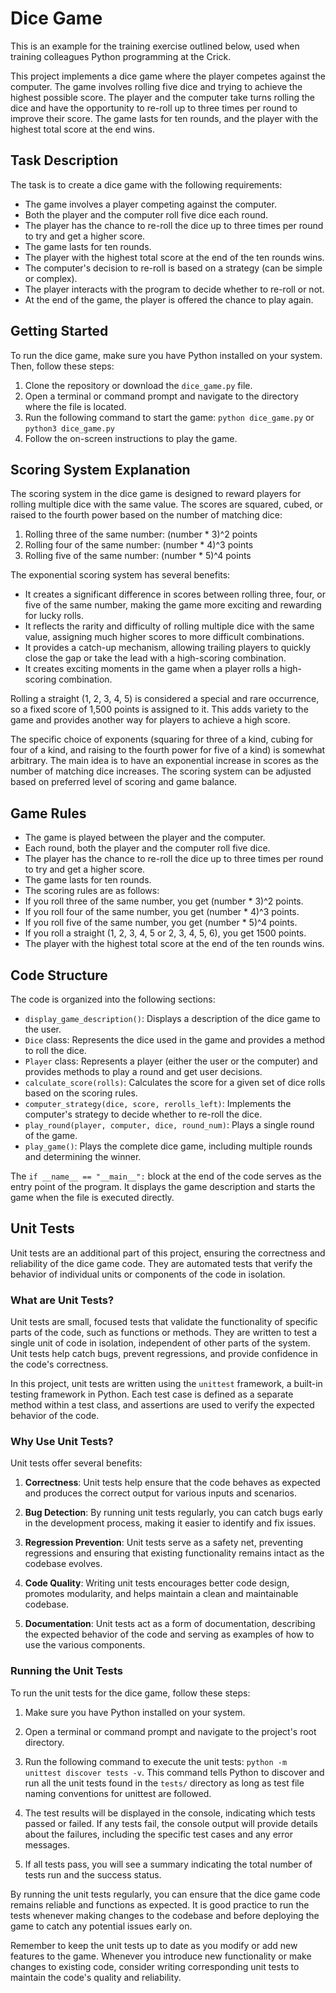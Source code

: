 # Dice Game

This is an example for the training exercise outlined below, used when training colleagues Python programming at the Crick.


This project implements a dice game where the player competes against the computer. The game involves rolling five dice and trying to achieve the highest possible score. The player and the computer take turns rolling the dice and have the opportunity to re-roll up to three times per round to improve their score. The game lasts for ten rounds, and the player with the highest total score at the end wins.

## Task Description

The task is to create a dice game with the following requirements:

- The game involves a player competing against the computer.
- Both the player and the computer roll five dice each round.
- The player has the chance to re-roll the dice up to three times per round to try and get a higher score.
- The game lasts for ten rounds.
- The player with the highest total score at the end of the ten rounds wins.
- The computer's decision to re-roll is based on a strategy (can be simple or complex).
- The player interacts with the program to decide whether to re-roll or not.
- At the end of the game, the player is offered the chance to play again.

## Getting Started

To run the dice game, make sure you have Python installed on your system. Then, follow these steps:

1. Clone the repository or download the `dice_game.py` file.
2. Open a terminal or command prompt and navigate to the directory where the file is located.
3. Run the following command to start the game: `python dice_game.py` or `python3 dice_game.py`
4. Follow the on-screen instructions to play the game.

## Scoring System Explanation

The scoring system in the dice game is designed to reward players for rolling multiple dice with the same value. The scores are squared, cubed, or raised to the fourth power based on the number of matching dice:

1. Rolling three of the same number: (number * 3)^2 points
2. Rolling four of the same number: (number * 4)^3 points
3. Rolling five of the same number: (number * 5)^4 points

The exponential scoring system has several benefits:

- It creates a significant difference in scores between rolling three, four, or five of the same number, making the game more exciting and rewarding for lucky rolls.
- It reflects the rarity and difficulty of rolling multiple dice with the same value, assigning much higher scores to more difficult combinations.
- It provides a catch-up mechanism, allowing trailing players to quickly close the gap or take the lead with a high-scoring combination.
- It creates exciting moments in the game when a player rolls a high-scoring combination.

Rolling a straight (1, 2, 3, 4, 5) is considered a special and rare occurrence, so a fixed score of 1,500 points is assigned to it. This adds variety to the game and provides another way for players to achieve a high score.

The specific choice of exponents (squaring for three of a kind, cubing for four of a kind, and raising to the fourth power for five of a kind) is somewhat arbitrary. The main idea is to have an exponential increase in scores as the number of matching dice increases. The scoring system can be adjusted based on preferred level of scoring and game balance.

## Game Rules

- The game is played between the player and the computer.
- Each round, both the player and the computer roll five dice.
- The player has the chance to re-roll the dice up to three times per round to try and get a higher score.
- The game lasts for ten rounds.
- The scoring rules are as follows:
- If you roll three of the same number, you get (number * 3)^2 points.
- If you roll four of the same number, you get (number * 4)^3 points.
- If you roll five of the same number, you get (number * 5)^4 points.
- If you roll a straight (1, 2, 3, 4, 5 or 2, 3, 4, 5, 6), you get 1500 points.
- The player with the highest total score at the end of the ten rounds wins.

## Code Structure

The code is organized into the following sections:

- `display_game_description()`: Displays a description of the dice game to the user.
- `Dice` class: Represents the dice used in the game and provides a method to roll the dice.
- `Player` class: Represents a player (either the user or the computer) and provides methods to play a round and get user decisions.
- `calculate_score(rolls)`: Calculates the score for a given set of dice rolls based on the scoring rules.
- `computer_strategy(dice, score, rerolls_left)`: Implements the computer's strategy to decide whether to re-roll the dice.
- `play_round(player, computer, dice, round_num)`: Plays a single round of the game.
- `play_game()`: Plays the complete dice game, including multiple rounds and determining the winner.

The `if __name__ == "__main__":` block at the end of the code serves as the entry point of the program. It displays the game description and starts the game when the file is executed directly.


## Unit Tests

Unit tests are an additional part of this project, ensuring the correctness and reliability of the dice game code. They are automated tests that verify the behavior of individual units or components of the code in isolation.

### What are Unit Tests?

Unit tests are small, focused tests that validate the functionality of specific parts of the code, such as functions or methods. They are written to test a single unit of code in isolation, independent of other parts of the system. Unit tests help catch bugs, prevent regressions, and provide confidence in the code's correctness.

In this project, unit tests are written using the `unittest` framework, a built-in testing framework in Python. Each test case is defined as a separate method within a test class, and assertions are used to verify the expected behavior of the code.

### Why Use Unit Tests?

Unit tests offer several benefits:

1. **Correctness**: Unit tests help ensure that the code behaves as expected and produces the correct output for various inputs and scenarios.

2. **Bug Detection**: By running unit tests regularly, you can catch bugs early in the development process, making it easier to identify and fix issues.

3. **Regression Prevention**: Unit tests serve as a safety net, preventing regressions and ensuring that existing functionality remains intact as the codebase evolves.

4. **Code Quality**: Writing unit tests encourages better code design, promotes modularity, and helps maintain a clean and maintainable codebase.

5. **Documentation**: Unit tests act as a form of documentation, describing the expected behavior of the code and serving as examples of how to use the various components.

### Running the Unit Tests

To run the unit tests for the dice game, follow these steps:

1. Make sure you have Python installed on your system.

2. Open a terminal or command prompt and navigate to the project's root directory.

3. Run the following command to execute the unit tests: `python -m unittest discover tests -v`. This command tells Python to discover and run all the unit tests found in the `tests/` directory as long as test file naming conventions for unittest are followed.

4. The test results will be displayed in the console, indicating which tests passed or failed. If any tests fail, the console output will provide details about the failures, including the specific test cases and any error messages.

5. If all tests pass, you will see a summary indicating the total number of tests run and the success status.

By running the unit tests regularly, you can ensure that the dice game code remains reliable and functions as expected. It is good practice to run the tests whenever making changes to the codebase and before deploying the game to catch any potential issues early on.

Remember to keep the unit tests up to date as you modify or add new features to the game. Whenever you introduce new functionality or make changes to existing code, consider writing corresponding unit tests to maintain the code's quality and reliability.
